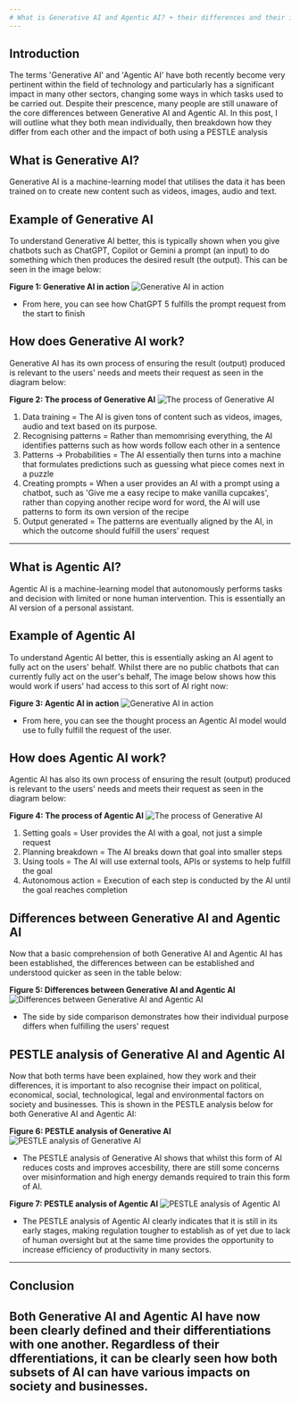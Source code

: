 ```yaml
---
# What is Generative AI and Agentic AI? + their differences and their impact.md
---
```



## Introduction
The terms 'Generative AI' and 'Agentic AI' have both recently become very pertinent within the field of technology and particularly has a significant impact in many other sectors, changing some ways in which tasks used to be carried out.
Despite their prescence, many people are still unaware of the core differences between Generative AI and Agentic AI. In this post, I will outline what they both mean individually, then breakdown how they differ from each other and the impact of both using a PESTLE analysis 


## What is Generative AI?
Generative AI is a machine-learning model that utilises the data it has been trained on to create new content such as videos, images, audio and text.


## Example of Generative AI
To understand Generative AI better, this is typically shown when you give chatbots such as ChatGPT, Copilot or Gemini a prompt (an input) to do something which then produces the desired result (the output). This can be seen in the image below:


**Figure 1: Generative AI in action**
![Generative AI in action](/assets/images/generative-ai-in-action.png)

- From here, you can see how ChatGPT 5 fulfills the prompt request from the start to finish


## How does Generative AI work?
Generative AI has its own process of ensuring the result (output) produced is relevant to the users' needs and meets their request as seen in the diagram below:


**Figure 2: The process of Generative AI**
![The process of Generative AI](/assets/images/the-process-of-generative-ai.png)

1) Data training = The AI is given tons of content such as videos, images, audio and text based on its purpose.
2) Recognising patterns = Rather than memomrising everything, the AI identifies patterns such as how words follow each other in a sentence
3) Patterns -> Probabilities = The AI essentially then turns into a machine that formulates predictions such as guessing what piece comes next in a puzzle
4) Creating prompts = When a user provides an AI with a prompt using a chatbot, such as 'Give me a easy recipe to make vanilla cupcakes', rather than copying another recipe word for word, the AI will use patterns to form its own version of the recipe
5) Output generated =  The patterns are eventually aligned by the AI, in which the outcome should fulfill the users' request
   
---

## What is Agentic AI?
Agentic AI is a machine-learning model that autonomously performs tasks and decision with limited or none human intervention. This is essentially an AI version of a personal assistant.

## Example of Agentic AI
To understand Agentic AI better, this is essentially asking an AI agent to fully act on the users' behalf. Whilst there are no public chatbots that can currently fully act on the user's behalf, The image below shows how this would work if users' had access to this sort of AI right now: 

**Figure 3: Agentic AI in action**
![Generative AI in action](/assets/images/agentic-ai-in-action.png)

- From here, you can see the thought process an Agentic AI model would use to fully fulfill the request of the user. 

## How does Agentic AI work?
Agentic AI has also its own process of ensuring the result (output) produced is relevant to the users' needs and meets their request as seen in the diagram below:

**Figure 4: The process of Agentic AI**
![The process of Generative AI](/assets/images/the-process-of-agentic-ai.png)

1) Setting goals = User provides the AI with a goal, not just a simple request
2) Planning breakdown = The AI breaks down that goal into smaller steps
3) Using tools = The AI will use external tools, APIs or systems to help fulfill the goal
4) Autonomous action = Execution of each step is conducted by the AI until the goal reaches completion



## Differences between Generative AI and Agentic AI
Now that a basic comprehension of both Generative AI and Agentic AI has been established, the differences between can be established and understood quicker as seen in the table below:

**Figure 5: Differences between Generative AI and Agentic AI**
![Differences between Generative AI and Agentic AI](/assets/images/differences-between-generative-ai-and-agentic-ai.png)

- The side by side comparison demonstrates how their individual purpose differs when fulfilling the users' request

## PESTLE analysis of Generative AI and Agentic AI
Now that both terms have been explained, how they work and their differences, it is important to also recognise their impact on political, economical, social, technological, legal and environmental factors on society and businesses. This is shown in the PESTLE analysis below for both Generative AI and Agentic AI:

**Figure 6: PESTLE analysis of Generative AI**
![PESTLE analysis of Generative AI](/assets/images/generative-ai-pestle-analysis.png)

- The PESTLE analysis of Generative AI shows that whilst this form of AI reduces costs and improves accesbility, there are still some concerns over misinformation and high energy demands required to train this form of AI.

**Figure 7: PESTLE analysis of Agentic AI**
![PESTLE analysis of Agentic AI](/assets/images/agentic-ai-pestle-analysis.png)

- The PESTLE analysis of Agentic AI clearly indicates that it is still in its early stages, making regulation tougher to establish as of yet due to lack of human oversight but at the same time provides the opportunity to increase efficiency of productivity in many sectors.


---
## Conclusion
Both Generative AI and Agentic AI have now been clearly defined and their differentiations with one another. Regardless of their dfferentiations, it can be clearly seen how both subsets of AI can have various impacts on society and businesses.
---
